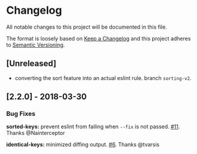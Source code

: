 # Changelog

All notable changes to this project will be documented in this file.

The format is loosely based on [Keep a Changelog](http://keepachangelog.com/en/1.0.0/)
and this project adheres to [Semantic Versioning](http://semver.org/spec/v2.0.0.html).

## [Unreleased]

- converting the sort feature into an actual eslint rule. branch `sorting-v2`.

## [2.2.0] - 2018-03-30
### Bug Fixes

**sorted-keys:** prevent eslint from failing when `--fix` is not passed.
[#11](https://github.com/godaddy/eslint-plugin-i18n-json/pull/11).
Thanks @Nainterceptor

**identical-keys:** minimized diffing output.
[#6](https://github.com/godaddy/eslint-plugin-i18n-json/pull/6).
Thanks @tvarsis
